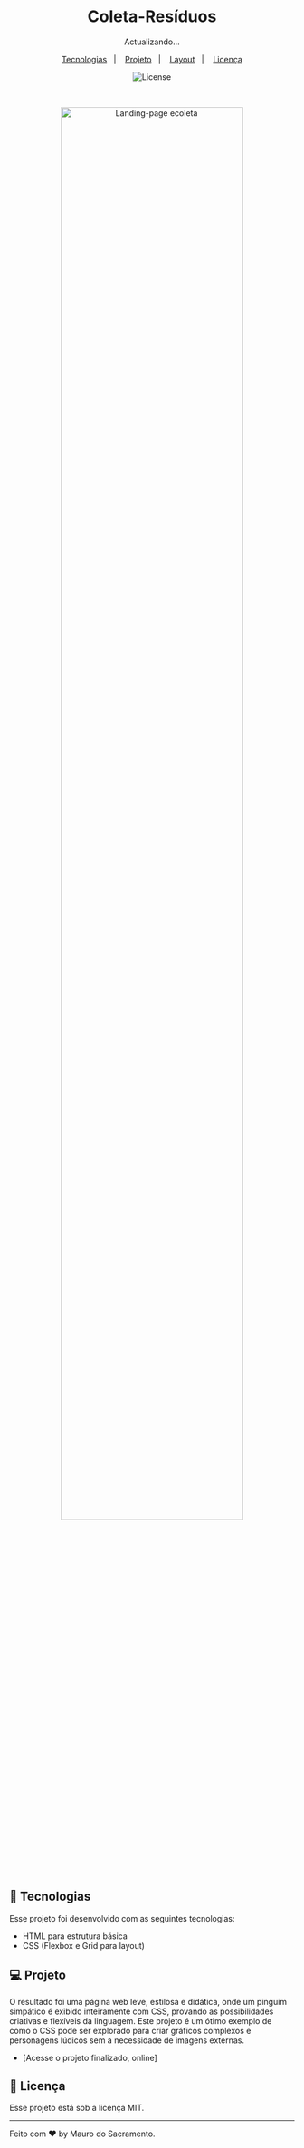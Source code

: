 <h1 align="center"> Coleta-Resíduos </h1>

<p align="center">
Actualizando...</p>

<p align="center">
  <a href="#-tecnologias">Tecnologias</a>&nbsp;&nbsp;&nbsp;|&nbsp;&nbsp;&nbsp;
  <a href="#-projeto">Projeto</a>&nbsp;&nbsp;&nbsp;|&nbsp;&nbsp;&nbsp;
  <a href="#-layout">Layout</a>&nbsp;&nbsp;&nbsp;|&nbsp;&nbsp;&nbsp;
  <a href="#memo-licença">Licença</a>
</p>

<p align="center">
  <img alt="License" src="https://img.shields.io/static/v1?label=license&message=MIT&color=49AA26&labelColor=000000">
</p>

<br>

<p align="center">
  <img alt="Landing-page ecoleta" src="" width="80%">
</p>

## 🚀 Tecnologias

Esse projeto foi desenvolvido com as seguintes tecnologias:

- HTML para estrutura básica
- CSS (Flexbox e Grid para layout)

## 💻 Projeto

O resultado foi uma página web leve, estilosa e didática, onde um pinguim simpático é exibido inteiramente com CSS, provando as possibilidades criativas e flexíveis da linguagem. Este projeto é um ótimo exemplo de como o CSS pode ser explorado para criar gráficos complexos e personagens lúdicos sem a necessidade de imagens externas.

- [Acesse o projeto finalizado, online]


## :memo: Licença

Esse projeto está sob a licença MIT.

---

Feito com ♥ by Mauro do Sacramento.

